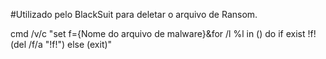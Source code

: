 #Utilizado pelo BlackSuit para deletar o arquivo de Ransom.

cmd /v/c "set f={Nome do arquivo de malware}&for /l %l in () do if exist !f! (del /f/a "!f!") else (exit)"



